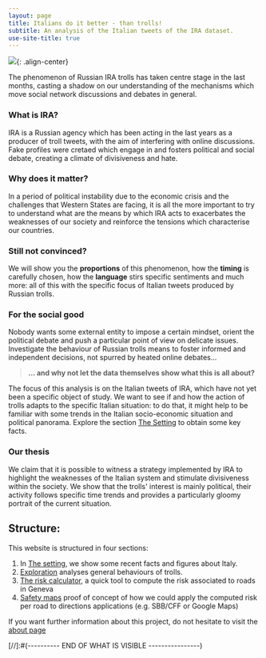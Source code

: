 ```yaml
---
layout: page
title: Italians do it better - than trolls!
subtitle: An analysis of the Italian tweets of the IRA dataset.
use-site-title: true
---
```



![](../img/tweet_pile.png){: .align-center} 


The phenomenon of Russian IRA trolls has taken centre stage in the last months, casting a shadow on our understanding of the mechanisms which move social network discussions and debates in general.

### What is IRA?

IRA is a Russian agency which has been acting in the last years as a producer of troll tweets, with the aim of interfering with online discussions. Fake profiles were cretaed which engage in and fosters political and social debate, creating a climate of divisiveness and hate.

### Why does it matter?

In a period of political instability due to the economic crisis and the challenges that Western States are facing, it is all the more important to try to understand what are the means by which IRA acts to exacerbates the weaknesses of our society and reinforce the tensions which characterise our countries.

### Still not convinced?

We will show you the **proportions** of this phenomenon, how the **timing** is carefully chosen, how the **language** stirs specific sentiments and much more: all of this with the specific focus of Italian tweets produced by Russian trolls.

### For the social good

Nobody wants some external entity to impose a certain mindset, orient the political debate and push a particular point of view on delicate issues. Investigate the behaviour of Russian trolls means to foster informed and independent decisions, not spurred by heated online debates...

> **... and why not let the data themselves show what this is all about?**

The focus of this analysis is on the Italian tweets of IRA, which have not yet been a specific object of study. We want to see if and how the action of trolls adapts to the specific Italian situation: to do that, it might help to be familiar with some trends in the Italian socio-economic situation and political panorama. Explore the section [The Setting](beforeStarting) to obtain some key facts.

### Our thesis

We claim that it is possible to witness a strategy implemented by IRA to highlight the weaknesses of the Italian system and stimulate divisiveness within the society. We show that the trolls' interest is mainly political, their activity follows specific time trends and provides a particularly gloomy portrait of the current situation.


## Structure:

This website is structured in four sections:
1. In [The setting](beforeStarting), we show some recent facts and figures about Italy.
2. [Exploration](/explore) analyses general behaviours of trolls.
3. [The risk calculator](/pages/risk_calculator), a quick tool to compute the risk associated to roads in Geneva
4. [Safety maps](/pages/safety_map) proof of concept of how we could apply the computed risk per road to directions applications (e.g. SBB/CFF or Google Maps)

If you want further information about this project, do not hesitate to visit the [about page](/pages/about)











[//]:#(---------- END OF WHAT IS VISIBLE ----------------)
